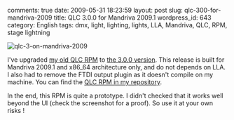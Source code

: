 comments: true
date: 2009-05-31 18:23:59
layout: post
slug: qlc-300-for-mandriva-2009
title: QLC 3.0.0 for Mandriva 2009.1
wordpress_id: 643
category: English
tags: dmx, light, lighting, lights, LLA, Mandriva, QLC, RPM, stage lightning

![qlc-3-on-mandriva-2009](http://kevin.deldycke.com/wp-content/uploads/2009/05/qlc-3-on-mandriva-2009.png)

I've upgraded [my old QLC RPM](http://kevin.deldycke.com/2008/05/qlc-2-6-1-for-mandriva-2008-1/) to [the 3.0.0 version](http://sourceforge.net/forum/forum.php?forum_id=930755). This release is built for Mandriva 2009.1 and x86_64 architecture only, and do not depends on LLA. I also had to remove the FTDI output plugin as it doesn't compile on my machine. You can find the [QLC RPM in my repository](http://kevin.deldycke.com/static/repository/mandriva/2009.1/x86_64/).

In the end, this RPM is quite a prototype. I didn't checked that it works well beyond the UI (check the screenshot for a proof). So use it at your own risks !
